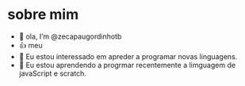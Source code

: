 # sobre mim
- 👋 ola, I’m @zecapaugordinhotb
- :+1: meu 
- 👀 Eu estou interessado em apreder a programar novas linguagens.
- 🌱 Eu estou aprendendo a progrmar recentemente a limguagem de javaScript e scratch.
